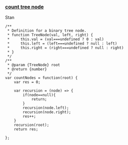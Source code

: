 ### [count tree node](https://leetcode.com/problems/count-complete-tree-nodes/solution/)
Stan

```
/**
 * Definition for a binary tree node.
 * function TreeNode(val, left, right) {
 *     this.val = (val===undefined ? 0 : val)
 *     this.left = (left===undefined ? null : left)
 *     this.right = (right===undefined ? null : right)
 * }
 */
/**
 * @param {TreeNode} root
 * @return {number}
 */
var countNodes = function(root) {
    var res = 0;
    
    var recursion = (node) => {
        if(node==null){
            return;
        }
        recursion(node.left);
        recursion(node.right);
        res++;
    }
    recursion(root);
    return res;
    
};
```
